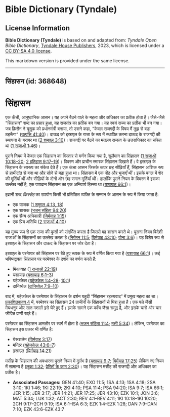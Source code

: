 # Bible Dictionary (Tyndale)

## License Information

**Bible Dictionary (Tyndale)** is based on and adapted from: _Tyndale Open Bible Dictionary_, [Tyndale House Publishers](https://tyndaleopenresources.com/), 2023, which is licensed under a [CC BY-SA 4.0 license](https://creativecommons.org/licenses/by-sa/4.0/legalcode.en).

This markdown version is provided under the same license.



--------------------------------

## सिंहासन (id: 368648)

सिंहासन
=======

एक ऊँची, आनुष्ठानिक आसन। यह अपने बैठने वाले के महत्व और अधिकार का प्रतीक होता है। जैसे\-जैसे "सिंहासन" शब्द का प्रसार हुआ, यह राजतंत्र का प्रतीक बन गया। यह स्वयं राज्य का प्रतीक भी बन गया। जब फ़िरौन ने यूसुफ को प्रधानमंत्री बनाया, तो उसने कहा, "केवल राजगद्दी के विषय मैं तुझ से बड़ा ठहरूँगा" ([उत्पत्ति 41:40](https://ref.ly/Gen41:40))। दाऊद को इस्राएल के राजा के रूप में स्थापित करना दाऊद के राजगद्दी की स्थापना के बराबर था ([2 शमूएल 3:10](https://ref.ly/2Sam3:10))। राजगद्दी पर बैठने का मतलब राजत्व के उत्तराधिकार का संकेत था ([1 राजाओं 1:46](https://ref.ly/1Kgs1:46))। 

पुराने नियम में केवल एक सिंहासन का विस्तार से वर्णन किया गया है, सुलैमान का सिंहासन ([1 राजाओं 10:18–20](https://ref.ly/1Kgs10:18-1Kgs10:20); [2 इतिहास 9:17–19](https://ref.ly/2Chr9:17-2Chr9:19))। विवरण और प्राचीन स्मारक सिंहासन दिखाते हैं। वे इस्राएल के सिंहासन के स्वरूप का संकेत देते हैं। एक ऊंचा आसन जिसके ऊपर छह सीढ़ियाँ हैं, सिंहासन आंशिक रूप से हाथीदांत से बना था और सोने से मढ़ा हुआ था। सिंहासन में एक पीठ और भुजाएँ थीं। इसके बगल में शेर की मूर्तियाँ थीं और सीढ़ियों के दोनों ओर छह समान मूर्तियाँ थीं। हालाँकि पुराने नियम के विवरण में इसका उल्लेख नहीं है, एक पायदान सिंहासन का एक अनिवार्य हिस्सा था ([यशायाह 66:1](https://ref.ly/Isa66:1))।

इब्रानी शब्द *किस्सेह* का उपयोग किसी भी प्रतिष्ठित व्यक्ति के सम्मान के आसन के रूप में किया जाता है:

* एक याजक ([1 शमूएल 4:13, 18](https://ref.ly/1Sam4:13))
* एक शासक ([भजन संहिता 94:20](https://ref.ly/Ps94:20))
* एक सैन्य अधिकारी ([यिर्मयाह 1:15](https://ref.ly/Jer1:15))
* एक प्रिय अतिथि ([2 राजाओं 4:10](https://ref.ly/2Kgs4:10))

यह मुख्य रूप से एक राजा की कुर्सी को संदर्भित करता है जिससे वह शासन करते थे। पुराना नियम विदेशी राजाओं के सिंहासनों का उल्लेख करता है ([निर्गमन 11:5](https://ref.ly/Exod11:5); [यिर्मयाह 43:10](https://ref.ly/Jer43:10); [योना 3:6](https://ref.ly/Jonah3:6))। यह विशेष रूप से इस्राएल के सिंहासन और दाऊद के सिंहासन पर जोर देता है।

इस्राएल के परमेश्वर को सिंहासन पर बैठे हुए रूपक के रूप में वर्णित किया गया है ([यशायाह 66:1](https://ref.ly/Isa66:1))। कई भविष्यद्वक्ता सिंहासन पर परमेश्वर के दर्शन का वर्णन करते हैं: 

* मिकायाह ([1 राजाओं 22:19](https://ref.ly/1Kgs22:19))
* यशायाह ([यशायाह 6:1–3](https://ref.ly/Isa6:1-Isa6:3))
* यहेजकेल ([यहेजकेल 1:4–28](https://ref.ly/Ezek1:4-Ezek1:28); [10:1](https://ref.ly/Ezek10:1))
* दानिय्येल ([दानिय्येल 7:9–10](https://ref.ly/Dan7:9-Dan7:10))

बाद में, यहेजकेल के परमेश्वर के सिंहासन के दर्शन यहूदी “सिंहासन रहस्यवाद” में प्रमुख महत्व का था। [प्रकाशितवाक्य 4](https://ref.ly/Rev4:1-Rev4:11) में, परमेश्वर का सिंहासन 24 प्राचीनों के सिंहासनों से घिरा हुआ है। एक पन्ने जैसी मेघधनुष और सात मशालें इसे घेरे हुए हैं। इसके सामने एक काँच जैसा समुद्र है, और इसके चारों ओर चार जीवित प्राणी खड़े हैं।

परमेश्वर का सिंहासन आमतौर पर स्वर्ग में होता है ([भजन संहिता 11:4](https://ref.ly/Ps11:4); [मत्ती 5:34](https://ref.ly/Matt5:34))। लेकिन, परमेश्वर का सिंहासन इस प्रकार भी वर्णित है:

* येरूशलेम ([यिर्मयाह 3:17](https://ref.ly/Jer3:17))
* मन्दिर ([यहेजकेल 43:6–7](https://ref.ly/Ezek43:6-Ezek43:7))
* इस्राएल ([यिर्मयाह 14:21](https://ref.ly/Jer14:21))

मसीह के सिंहासन की अवधारणा पुराने नियम में दुर्लभ है ([यशायाह 9:7](https://ref.ly/Isa9:7); [यिर्मयाह 17:25](https://ref.ly/Jer17:25)) लेकिन नए नियम में सामान्य है ([लूका 1:32](https://ref.ly/Luke1:32); [प्रेरितों के काम 2:30](https://ref.ly/Acts2:30))। यह सिंहासन मसीह की राजगद्दी और अधिकार का प्रतीक है।

* **Associated Passages:** GEN 41:40; EXO 11:5; 1SA 4:13; 1SA 4:18; 2SA 3:10; 1KI 1:46; 1KI 22:19; 2KI 4:10; PSA 11:4; PSA 94:20; ISA 9:7; ISA 66:1; JER 1:15; JER 3:17; JER 14:21; JER 17:25; JER 43:10; EZK 10:1; JON 3:6; MAT 5:34; LUK 1:32; ACT 2:30; REV 4:1–REV 4:11; 1KI 10:18–1KI 10:20; 2CH 9:17–2CH 9:19; ISA 6:1–ISA 6:3; EZK 1:4–EZK 1:28; DAN 7:9–DAN 7:10; EZK 43:6–EZK 43:7

